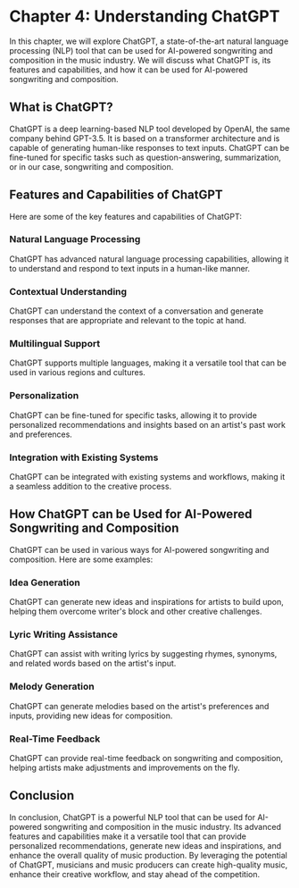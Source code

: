 Chapter 4: Understanding ChatGPT
================================

In this chapter, we will explore ChatGPT, a state-of-the-art natural language processing (NLP) tool that can be used for AI-powered songwriting and composition in the music industry. We will discuss what ChatGPT is, its features and capabilities, and how it can be used for AI-powered songwriting and composition.

What is ChatGPT?
----------------

ChatGPT is a deep learning-based NLP tool developed by OpenAI, the same company behind GPT-3.5. It is based on a transformer architecture and is capable of generating human-like responses to text inputs. ChatGPT can be fine-tuned for specific tasks such as question-answering, summarization, or in our case, songwriting and composition.

Features and Capabilities of ChatGPT
------------------------------------

Here are some of the key features and capabilities of ChatGPT:

### Natural Language Processing

ChatGPT has advanced natural language processing capabilities, allowing it to understand and respond to text inputs in a human-like manner.

### Contextual Understanding

ChatGPT can understand the context of a conversation and generate responses that are appropriate and relevant to the topic at hand.

### Multilingual Support

ChatGPT supports multiple languages, making it a versatile tool that can be used in various regions and cultures.

### Personalization

ChatGPT can be fine-tuned for specific tasks, allowing it to provide personalized recommendations and insights based on an artist's past work and preferences.

### Integration with Existing Systems

ChatGPT can be integrated with existing systems and workflows, making it a seamless addition to the creative process.

How ChatGPT can be Used for AI-Powered Songwriting and Composition
------------------------------------------------------------------

ChatGPT can be used in various ways for AI-powered songwriting and composition. Here are some examples:

### Idea Generation

ChatGPT can generate new ideas and inspirations for artists to build upon, helping them overcome writer's block and other creative challenges.

### Lyric Writing Assistance

ChatGPT can assist with writing lyrics by suggesting rhymes, synonyms, and related words based on the artist's input.

### Melody Generation

ChatGPT can generate melodies based on the artist's preferences and inputs, providing new ideas for composition.

### Real-Time Feedback

ChatGPT can provide real-time feedback on songwriting and composition, helping artists make adjustments and improvements on the fly.

Conclusion
----------

In conclusion, ChatGPT is a powerful NLP tool that can be used for AI-powered songwriting and composition in the music industry. Its advanced features and capabilities make it a versatile tool that can provide personalized recommendations, generate new ideas and inspirations, and enhance the overall quality of music production. By leveraging the potential of ChatGPT, musicians and music producers can create high-quality music, enhance their creative workflow, and stay ahead of the competition.
